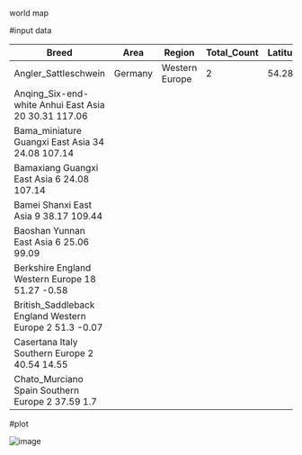 world map

#input data

|Breed	| Area	| Region	| Total_Count	| Latitude	| Longitude |
| --- | --- | --- | --- | --- | --- |
|Angler_Sattleschwein	|Germany	|Western Europe	|2	|54.28	|9.3 |  
|Anqing_Six-end-white	Anhui	East Asia	20	30.31	117.06  
|Bama_miniature	Guangxi	East Asia	34	24.08	107.14  
|Bamaxiang	Guangxi	East Asia	6	24.08	107.14  
|Bamei	Shanxi	East Asia	9	38.17	109.44  
|Baoshan	Yunnan	East Asia	6	25.06	99.09  
|Berkshire	England	Western Europe	18	51.27	-0.58  
|British_Saddleback	England	Western Europe	2	51.3	-0.07  
|Casertana	Italy	Southern Europe	2	40.54	14.55  
|Chato_Murciano	Spain	Southern Europe	2	37.59	1.7  

#plot

![image](https://github.com/binzhengbin/YZWL/blob/main/plot/map_plot/pig_map.png)
